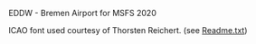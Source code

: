 EDDW - Bremen Airport for MSFS 2020

ICAO font used courtesy of Thorsten Reichert. (see [Readme.txt](https://github.com/jonashouben/msfs2020-eddw/blob/master/Font/Readme.txt))
